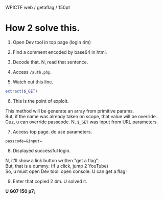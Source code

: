 WPICTF web / getaflag / 150pt

# How 2 solve this.

1. Open Dev tool in top page (login 4m)

2. Find a comment encoded by base64 in html.

3. Decode that. N, read that sentence.

4. Access `/auth.php`.

5. Watch out this line.

```php
extract($_GET)
```

6. This is the point of exploit.

This method will be generate an array from primitive params.  
But, if the name was already taken on scope, that value will be override.  
Cuz, u can override passcode. N, `$_GET` was input from URL parameters.

7. Access top page. do use parameters.

```
passcode=&input=
``` 

8. Displayed successful login.

N, it'll show a link button written "get a flag".  
But, that is a dummy. (If u click, jump 2 YouTube)  
So, u must open Dev tool. open console. U can get a flag!

9. Enter that copied 2 4m. U solved it.

**U G07 150 p7;**
